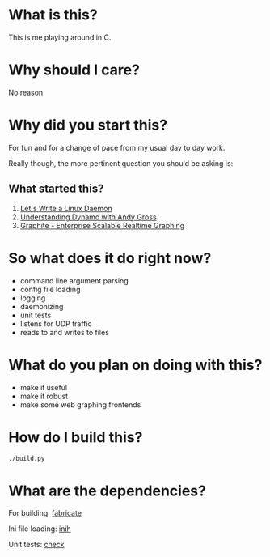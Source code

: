 What is this?
=============
This is me playing around in C.


Why should I care?
==================
No reason.


Why did you start this?
=======================
For fun and for a change of pace from my usual day to day work.

Really though, the more pertinent question you should be asking is:


What started this?
------------------
1. [Let's Write a Linux Daemon](http://narcissisticme.com/2011/01/31/lets-write-a-linux-daemon-part-i/)
2. [Understanding Dynamo with Andy Gross](http://nosqltapes.com/video/understanding-dynamo-with-andy-gross)
3. [Graphite - Enterprise Scalable Realtime Graphing](http://graphite.wikidot.com/)


So what does it do right now?
=============================
* command line argument parsing
* config file loading
* logging
* daemonizing
* unit tests
* listens for UDP traffic
* reads to and writes to files


What do you plan on doing with this?
====================================
* make it useful
* make it robust
* make some web graphing frontends


How do I build this?
====================
`./build.py`


What are the dependencies?
==========================
For building:
[fabricate](http://code.google.com/p/fabricate/ "fabricate: The better build tool.")

Ini file loading:
[inih](http://code.google.com/p/inih/ "INI Not Invented Here")

Unit tests:
[check](http://check.sourceforge.net/ "Check: A unit testing framework for C")

